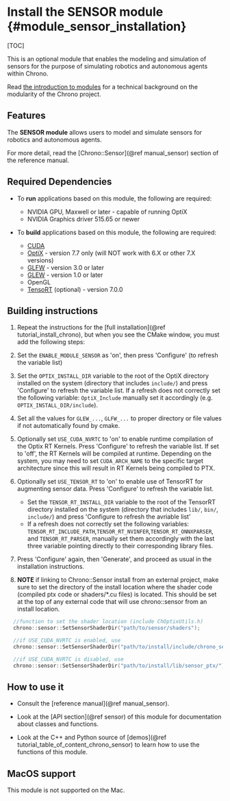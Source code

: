 Install the SENSOR module   {#module_sensor_installation}
===============================

[TOC]

This is an optional module that enables the modeling and simulation of sensors for the purpose of simulating robotics and autonomous agents within Chrono.

Read [the introduction to modules](modularity.html) for a technical
background on the modularity of the Chrono project.


## Features

The **SENSOR module** allows users to model and simulate sensors for robotics and autonomous agents.

For more detail, read the [Chrono::Sensor](@ref manual_sensor) section of the reference manual.


## Required Dependencies

- To **run** applications based on this module, the following are required:
  * NVIDIA GPU, Maxwell or later - capable of running OptiX
  * NVIDIA Graphics driver 515.65 or newer

- To **build** applications based on this module, the following are required:
  * [CUDA](https://developer.nvidia.com/cuda-downloads)
  * [OptiX](https://developer.nvidia.com/designworks/optix/download) - version 7.7 only (will NOT work with 6.X or other 7.X versions)
  * [GLFW](https://www.glfw.org/) - version 3.0 or later
  * [GLEW](http://glew.sourceforge.net/) - version 1.0 or later
  * OpenGL
  * [TensoRT](https://developer.nvidia.com/tensorrt) (optional) - version 7.0.0

## Building instructions

1. Repeat the instructions for the [full installation](@ref tutorial_install_chrono), but when you see the CMake window, you must add the following steps:

2. Set the `ENABLE_MODULE_SENSOR` as 'on', then press 'Configure' (to refresh the variable list)

3. Set the `OPTIX_INSTALL_DIR` variable to the root of the OptiX directory installed on the system (directory that includes `include/`) and press 'Configure' to refresh the variable list. If a refresh does not correctly set the following variable: `OptiX_Include` manually set it accordingly (e.g. `OPTIX_INSTALL_DIR/include`).

5. Set all the values for `GLEW_...`, `GLFW_...` to proper directory or file values if not automatically found by cmake.

6. Optionally set `USE_CUDA_NVRTC` to 'on' to enable runtime compilation of the Optix RT Kernels. Press 'Configure' to refresh the variable list. If set to 'off', the RT Kernels will be compiled at runtime. Depending on the system, you may need to set `CUDA_ARCH_NAME` to the specific target architecture since this will result in RT Kernels being compiled to PTX.

7. Optionally set `USE_TENSOR_RT` to 'on' to enable use of TensorRT for augmenting sensor data. Press 'Configure' to refresh the variable list.
    * Set the `TENSOR_RT_INSTALL_DIR` variable to the root of the TensorRT directory installed on the system (directory that includes `lib/`, `bin/`, `include/`) and press 'Configure to refresh the avriable list'
    * If a refresh does not correctly set the following variables: `TENSOR_RT_INCLUDE_PATH`,`TENSOR_RT_NVINFER`,`TENSOR_RT_ONNXPARSER`, and `TENSOR_RT_PARSER`, manually set them accordingly with the last three variable pointing directly to their corresponding library files.

8. Press 'Configure' again, then 'Generate', and proceed as usual in the installation instructions.

9. **NOTE** if linking to Chrono::Sensor install from an external project, make sure to set the directory of the install location where the shader code (compiled ptx code or shaders/*.cu files) is located. This should be set at the top of any external code that will use chrono::sensor from an install location.
  ```cpp
    //function to set the shader location (include ChOptixUtils.h)
    chrono::sensor::SetSensorShaderDir("path/to/sensor/shaders");

    //if USE_CUDA_NVRTC is enabled, use
    chrono::sensor::SetSensorShaderDir("path/to/install/include/chrono_sensor/optix/shaders/");

    //if USE_CUDA_NVRTC is disabled, use
    chrono::sensor::SetSensorShaderDir("path/to/install/lib/sensor_ptx/");
  ```
## How to use it

- Consult the [reference manual](@ref manual_sensor).

- Look at the [API section](@ref sensor) of this module for documentation about classes and functions.

- Look at the C++ and Python source of [demos](@ref tutorial_table_of_content_chrono_sensor) to learn how to use the functions of this module.

## MacOS support

This module is not supported on the Mac.
